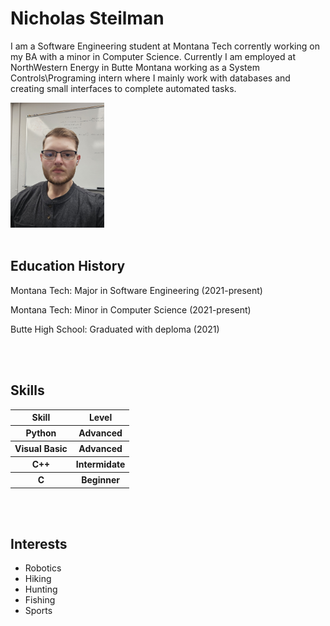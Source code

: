 <body>
<h1>Nicholas Steilman</h1>
<p>I am a Software Engineering student at Montana Tech corrently working on my BA with a minor in Computer Science. Currently I am employed at NorthWestern Energy in Butte Montana working as a System Controls\Programing intern where I mainly work with databases and creating small interfaces to complete automated tasks.</p>
<img src="NickSteilman.jpg" alt="Nick Steilman Headshot" width="150" height="200">
<br></br>
<h2>Education History</h2>
<p>Montana Tech: Major in Software Engineering (2021-present)</p>
<p>Montana Tech: Minor in Computer Science (2021-present)</p>
<p>Butte High School: Graduated with deploma (2021)</p>

<br></br>

<h2>Skills</h2>
<table>
    <tr>
        <th>Skill</th>
        <th>Level</th>
    </tr>
    <tr>
        <th>Python</th>
        <th>Advanced</th>
    </tr>
    <tr>
        <th>Visual Basic</th>
        <th>Advanced</th>
    </tr>
    <tr>
        <th>C++</th>
        <th>Intermidate</th>
    </tr>
    <tr>
        <th>C</th>
        <th>Beginner</th>
    </th>
</table>

<br></br>

<h2>Interests</h2>
<ul>
    <li>Robotics</li>
    <li>Hiking</li>
    <li>Hunting</li>
    <li>Fishing</li>
    <li>Sports</li>
</ul>

